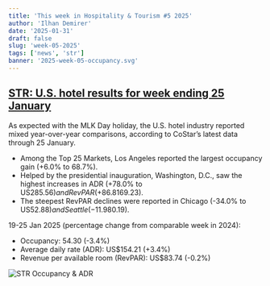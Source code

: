 ```yaml
---
title: 'This week in Hospitality & Tourism #5 2025'
author: 'Ilhan Demirer'
date: '2025-01-31'
draft: false
slug: 'week-05-2025'
tags: ['news', 'str']
banner: '2025-week-05-occupancy.svg'
---
```


## [STR: U.S. hotel results for week ending 25 January](https://str.com/press-release/us-hotel-results-week-ending-25-january)

As expected with the MLK Day holiday, the U.S. hotel industry reported mixed year-over-year comparisons, according to CoStar’s latest data through 25 January.

- Among the Top 25 Markets, Los Angeles reported the largest occupancy gain (+6.0% to 68.7%).
- Helped by the presidential inauguration, Washington, D.C., saw the highest increases in ADR (+78.0% to US$285.56) and RevPAR (+86.8% to US$169.23).
- The steepest RevPAR declines were reported in Chicago (-34.0% to US$52.88) and Seattle (-11.9% to US$80.19).

19-25 Jan 2025 (percentage change from comparable week in 2024):

- Occupancy: 54.30 (-3.4%)
- Average daily rate (ADR): US$154.21 (+3.4%)
- Revenue per available room (RevPAR): US$83.74 (-0.2%)

![STR Occupancy & ADR](/images/blogimages/2025-week-05-occupancy.svg)
